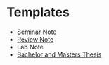 # Templates

- [Seminar Note](seminar-note.md)
- [Review Note](review-note.md)
- Lab Note
- [Bachelor and Masters Thesis](asciidoctor-thesis/README.md)
